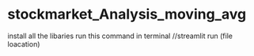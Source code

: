 # stockmarket_Analysis_moving_avg
install all the libaries
run this command in terminal 
//streamlit run (file loacation)

